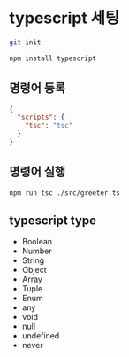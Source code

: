 # typescript 세팅

```bash
git init
```

```bash
npm install typescript
```

## 명령어 등록

```json
{
  "scripts": {
    "tsc": "tsc"
  }
}
```

## 명령어 실행

```bash
npm run tsc ./src/greeter.ts
```

## typescript type

- Boolean
- Number
- String
- Object
- Array
- Tuple
- Enum
- any
- void
- null
- undefined
- never
